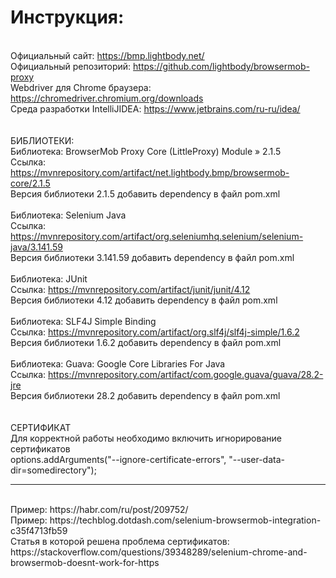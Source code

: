 # Инструкция:
<br>Официальный сайт: https://bmp.lightbody.net/
<br>Официальный репозиторий: https://github.com/lightbody/browsermob-proxy
<br>Webdriver для Chrome браузера: https://chromedriver.chromium.org/downloads
<br>Среда разработки IntelliJIDEA: https://www.jetbrains.com/ru-ru/idea/
<br>
<br>
<br>БИБЛИОТЕКИ:
<br>Библиотека: BrowserMob Proxy Core (LittleProxy) Module » 2.1.5
<br>Ссылка: https://mvnrepository.com/artifact/net.lightbody.bmp/browsermob-core/2.1.5
<br>Версия библиотеки 2.1.5 добавить dependency в файл pom.xml
<br>
<br>Библиотека: Selenium Java
<br>Ссылка: https://mvnrepository.com/artifact/org.seleniumhq.selenium/selenium-java/3.141.59
<br>Версия библиотеки 3.141.59 добавить dependency в файл pom.xml
<br>
<br>Библиотека: JUnit
<br>Ссылка: https://mvnrepository.com/artifact/junit/junit/4.12
<br>Версия библиотеки 4.12 добавить dependency в файл pom.xml
<br>
<br>Библиотека: SLF4J Simple Binding 
<br>Ссылка: https://mvnrepository.com/artifact/org.slf4j/slf4j-simple/1.6.2
<br>Версия библиотеки 1.6.2 добавить dependency в файл pom.xml
<br>
<br>Библиотека: Guava: Google Core Libraries For Java 
<br>Ссылка: https://mvnrepository.com/artifact/com.google.guava/guava/28.2-jre
<br>Версия библиотеки 28.2 добавить dependency в файл pom.xml
<br>
<br>
<br>СЕРТИФИКАТ
<br>Для корректной работы необходимо включить игнорирование сертификатов
<br>options.addArguments("--ignore-certificate-errors", "--user-data-dir=somedirectory");
<hr>
<br>Пример: https://habr.com/ru/post/209752/
<br>Пример: https://techblog.dotdash.com/selenium-browsermob-integration-c35f4713fb59
<br>Статья в которой решена проблема сертификатов: https://stackoverflow.com/questions/39348289/selenium-chrome-and-browsermob-doesnt-work-for-https
